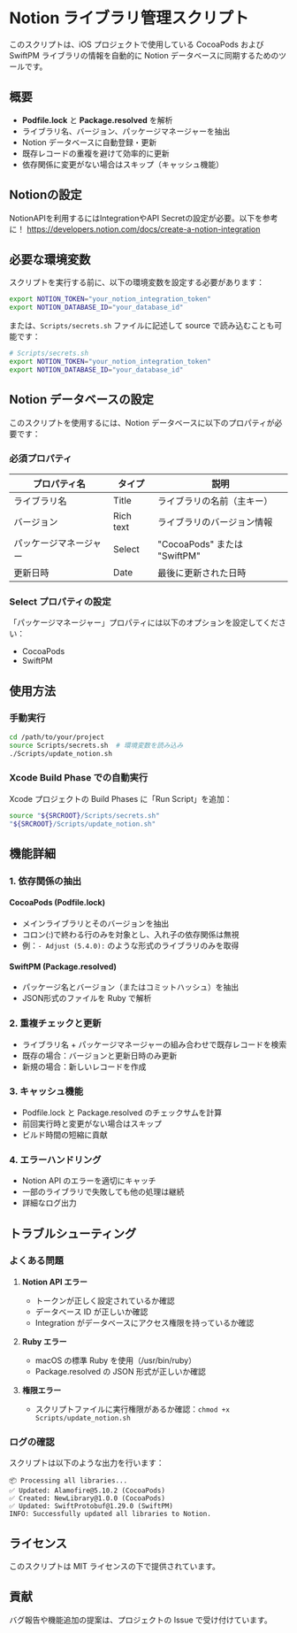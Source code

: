 # Notion ライブラリ管理スクリプト

このスクリプトは、iOS プロジェクトで使用している CocoaPods および SwiftPM ライブラリの情報を自動的に Notion データベースに同期するためのツールです。

## 概要

- **Podfile.lock** と **Package.resolved** を解析
- ライブラリ名、バージョン、パッケージマネージャーを抽出
- Notion データベースに自動登録・更新
- 既存レコードの重複を避けて効率的に更新
- 依存関係に変更がない場合はスキップ（キャッシュ機能）

## Notionの設定

NotionAPIを利用するにはIntegrationやAPI Secretの設定が必要。以下を参考に！
https://developers.notion.com/docs/create-a-notion-integration


## 必要な環境変数

スクリプトを実行する前に、以下の環境変数を設定する必要があります：

```bash
export NOTION_TOKEN="your_notion_integration_token"
export NOTION_DATABASE_ID="your_database_id"
```

または、`Scripts/secrets.sh` ファイルに記述して source で読み込むことも可能です：

```bash
# Scripts/secrets.sh
export NOTION_TOKEN="your_notion_integration_token"
export NOTION_DATABASE_ID="your_database_id"
```

## Notion データベースの設定

このスクリプトを使用するには、Notion データベースに以下のプロパティが必要です：

### 必須プロパティ

| プロパティ名 | タイプ | 説明 |
|-------------|--------|------|
| ライブラリ名 | Title | ライブラリの名前（主キー） |
| バージョン | Rich text | ライブラリのバージョン情報 |
| パッケージマネージャー | Select | "CocoaPods" または "SwiftPM" |
| 更新日時 | Date | 最後に更新された日時 |



### Select プロパティの設定

「パッケージマネージャー」プロパティには以下のオプションを設定してください：
- CocoaPods
- SwiftPM

## 使用方法

### 手動実行

```bash
cd /path/to/your/project
source Scripts/secrets.sh  # 環境変数を読み込み
./Scripts/update_notion.sh
```

### Xcode Build Phase での自動実行

Xcode プロジェクトの Build Phases に「Run Script」を追加：

```bash
source "${SRCROOT}/Scripts/secrets.sh"
"${SRCROOT}/Scripts/update_notion.sh"
```

## 機能詳細

### 1. 依存関係の抽出

#### CocoaPods (Podfile.lock)
- メインライブラリとそのバージョンを抽出
- コロン(:)で終わる行のみを対象とし、入れ子の依存関係は無視
- 例：`- Adjust (5.4.0):` のような形式のライブラリのみを取得

#### SwiftPM (Package.resolved)
- パッケージ名とバージョン（またはコミットハッシュ）を抽出
- JSON形式のファイルを Ruby で解析

### 2. 重複チェックと更新

- ライブラリ名 + パッケージマネージャーの組み合わせで既存レコードを検索
- 既存の場合：バージョンと更新日時のみ更新
- 新規の場合：新しいレコードを作成

### 3. キャッシュ機能

- Podfile.lock と Package.resolved のチェックサムを計算
- 前回実行時と変更がない場合はスキップ
- ビルド時間の短縮に貢献

### 4. エラーハンドリング

- Notion API のエラーを適切にキャッチ
- 一部のライブラリで失敗しても他の処理は継続
- 詳細なログ出力

## トラブルシューティング

### よくある問題

1. **Notion API エラー**
   - トークンが正しく設定されているか確認
   - データベース ID が正しいか確認
   - Integration がデータベースにアクセス権限を持っているか確認

2. **Ruby エラー**
   - macOS の標準 Ruby を使用（/usr/bin/ruby）
   - Package.resolved の JSON 形式が正しいか確認

3. **権限エラー**
   - スクリプトファイルに実行権限があるか確認：`chmod +x Scripts/update_notion.sh`

### ログの確認

スクリプトは以下のような出力を行います：

```
📦 Processing all libraries...
✅ Updated: Alamofire@5.10.2 (CocoaPods)
✅ Created: NewLibrary@1.0.0 (CocoaPods)
✅ Updated: SwiftProtobuf@1.29.0 (SwiftPM)
INFO: Successfully updated all libraries to Notion.
```

## ライセンス

このスクリプトは MIT ライセンスの下で提供されています。

## 貢献

バグ報告や機能追加の提案は、プロジェクトの Issue で受け付けています。
